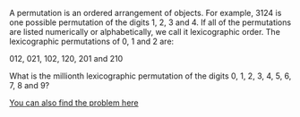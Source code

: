 A permutation is an ordered arrangement of objects. For example, 3124 is one possible permutation of the digits 1, 2, 3 and 4. If all of the permutations are listed numerically or alphabetically, we call it lexicographic order. The lexicographic permutations of 0, 1 and 2 are:

012, 021, 102, 120, 201 and 210

What is the millionth lexicographic permutation of the digits 0, 1, 2, 3, 4, 5, 6, 7, 8 and 9?

[You can also find the problem here](https://projecteuler.net/problem=24)